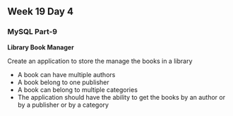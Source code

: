 ## Week 19 Day 4

### MySQL Part-9


**Library Book Manager**

Create an application to store the manage the books in a library

- A book can have multiple authors
- A book belong to one publisher
- A book can belong to multiple categories
- The application should have the ability to get the books by an author or by a publisher or by a category  